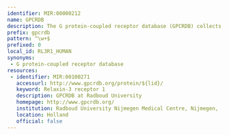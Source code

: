 ```yaml
---
identifier: MIR:00000212
name: GPCRDB
description: The G protein-coupled receptor database (GPCRDB) collects, large amounts of heterogeneous data on GPCRs. It contains experimental data on sequences, ligand-binding constants, mutations and oligomers, and derived data such as multiple sequence alignments and homology models.
prefix: gpcrdb
pattern: ^\w+$
prefixed: 0
local_id: RL3R1_HUMAN
synonyms:
 - G protein-coupled receptor database
resources:
 - identifier: MIR:00100271
   accessurl: http://www.gpcrdb.org/protein/${lid}/
   keyword: Relaxin-3 receptor 1
   description: GPCRDB at Radboud University
   homepage: http://www.gpcrdb.org/
   institution: Radboud University Nijmegen Medical Centre, Nijmegen,
   location: Holland
   official: false
---
```

